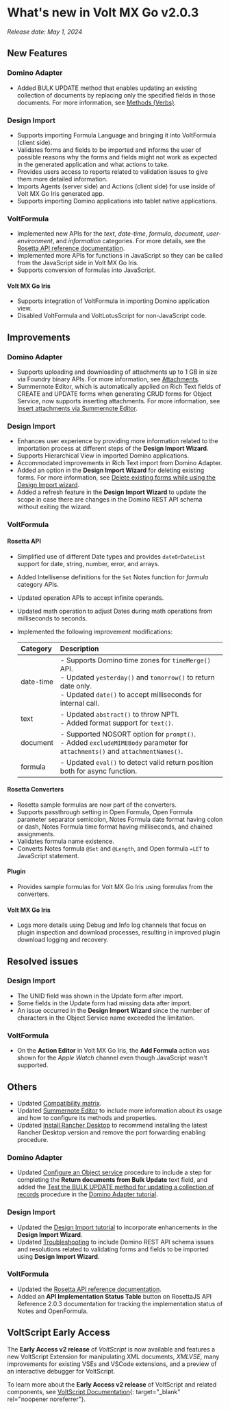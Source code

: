 # What's new in Volt MX Go v2.0.3
*Release date: May 1, 2024*

## New Features

### Domino Adapter

- Added BULK UPDATE method that enables updating an existing collection of documents by replacing only the specified fields in those documents. For more information, see [Methods (Verbs)](../../topicguides/method.md).

### Design Import

- Supports importing Formula Language and bringing it into VoltFormula (client side).
- Validates forms and fields to be imported and informs the user of possible reasons why the forms and fields might not work as expected in the generated application and what actions to take.
- Provides users access to reports related to validation issues to give them more detailed information. 
- Imports Agents (server side) and Actions (client side) for use inside of Volt MX Go Iris generated app.
- Supports importing Domino applications into tablet native applications.

### VoltFormula

- Implemented new APIs for the *text*, *date-time*, *formula*, *document*, *user-environment*, and *information* categories. For more details, see the [Rosetta API reference documentation](../../javadoc/index.html).
- Implemented more APIs for functions in JavaScript so they can be called from the JavaScript side in Volt MX Go Iris.
- Supports conversion of formulas into JavaScript. 

  
#### Volt MX Go Iris
- Supports integration of VoltFormula in importing Domino application view.
- Disabled VoltFormula and VoltLotusScript for non-JavaScript code.

## Improvements

### Domino Adapter 

- Supports uploading and downloading of attachments up to 1 GB in size via Foundry binary APIs. For more information, see [Attachments](../../topicguides/method.md#attachments).
- Summernote Editor, which is automatically applied on Rich Text fields of CREATE and UPDATE forms when generating CRUD forms for Object Service, now supports inserting attachments. For more information, see [Insert attachments via Summernote Editor](../../howto/insertattachments.md). 

### Design Import

- Enhances user experience by providing more information related to the importation process at different steps of the **Design Import Wizard**.
- Supports Hierarchical View in imported Domino applications.
- Accommodated improvements in Rich Text import from Domino Adapter.
- Added an option in the **Design Import Wizard** for deleting existing forms. For more information, see [Delete existing forms while using the Design Import wizard](../../howto/deleteform.md). 
- Added a refresh feature in the **Design Import Wizard** to update the scope in case there are changes in the Domino REST API schema without exiting the wizard. 

### VoltFormula

#### Rosetta API

- Simplified use of different Date types and provides `dateOrDateList` support for date, string, number, error, and arrays. 
- Added Intellisense definitions for the `Set` Notes function for *formula* category APIs.
- Updated operation APIs to accept infinite operands.
- Updated math operation to adjust Dates during math operations from milliseconds to seconds.
- Implemented the following improvement modifications:

    |Category|Description|
    |:---|:---|
    |date-time|- Supports Domino time zones for `timeMerge()` API. </br>- Updated `yesterday()` and `tomorrow()` to return date only.</br>- Updated `date()` to accept milliseconds for internal call.|
    |text|- Updated `abstract()` to throw NPTI.</br>- Added format support for `text()`.|
    |document|- Supported NOSORT option for `prompt()`.</br>- Added `excludeMIMEBody` parameter for `attachments()` and `attachmentNames()`.|
    |formula|- Updated `eval()` to detect valid return position both for async function.|


#### Rosetta Converters

- Rosetta sample formulas are now part of the converters.
- Supports passthrough setting in Open Formula, Open Formula parameter separator semicolon, Notes Formula date format having colon or dash, Notes Formula time format having milliseconds, and chained assignments.
- Validates formula name existence. 
- Converts Notes formula `@Set` and `@Length`, and Open formula `=LET` to JavaScript statement.

#### Plugin

- Provides sample formulas for Volt MX Go Iris using formulas from the converters.

#### Volt MX Go Iris

- Logs more details using Debug and Info log channels that focus on plugin inspection and download processes, resulting in improved plugin download logging and recovery. 

## Resolved issues

### Design Import

- The UNID field was shown in the Update form after import.
- Some fields in the Update form had missing data after import. 
- An issue occurred in the **Design Import Wizard** since the number of characters in the Object Service name exceeded the limitation.

### VoltFormula

- On the **Action Editor** in Volt MX Go Iris, the **Add Formula** action was shown for the *Apple Watch* channel even though JavaScript wasn't supported. 

## Others

- Updated [Compatibility matrix](../compatibilitymatrix.md).
- Updated [Summernote Editor](../summernotewidget.md) to include more information about its usage and how to configure its methods and properties.
- Updated [Install Rancher Desktop](../../tutorials/installrancher.md) to recommend installing the latest Rancher Desktop version and remove the port forwarding enabling procedure. 

### Domino Adapter 

- Updated [Configure an Object service](../../tutorials/adaptertutorial.md#configure-an-object-service) procedure to include a step for completing the **Return documents from Bulk Update** text field, and added the [Test the BULK UPDATE method for updating a collection of records](../../tutorials/adaptertutorial.md#test-the-bulk-update-method-for-updating-a-collection-of-records) procedure in the [Domino Adapter tutorial](../../tutorials/adaptertutorial.md).

### Design Import

- Updated the [Design Import tutorial](../../tutorials/designimport.md) to incorporate enhancements in the **Design Import Wizard**. 
- Updated [Troubleshooting](../troubleshoot.md) to include Domino REST API schema issues and resolutions related to validating forms and fields to be imported using **Design Import Wizard**.

### VoltFormula

- Updated the [Rosetta API reference documentation](../../javadoc/index.html).
- Added an **API Implementation Status Table** button on RosettaJS API Reference 2.0.3 documentation for tracking the implementation status of Notes and OpenFormula. 

## VoltScript Early Access

The **Early Access v2 release** of *VoltScript* is now available and features a new VoltScript Extension for manipulating XML documents, *XMLVSE*, many improvements for existing VSEs and VSCode extensions, and a preview of an interactive debugger for VoltScript.

To learn more about the **Early Access v2 release** of VoltScript and related components, see [VoltScript Documentation](https://help.hcltechsw.com/docs/voltscript/early-access/index.html){: target="_blank" rel="noopener noreferrer"}.